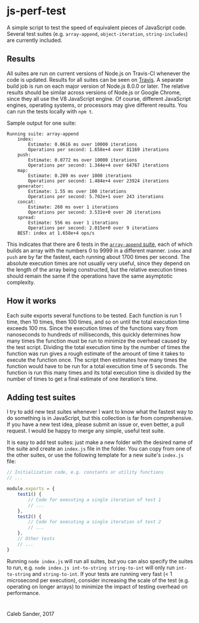 # js-perf-test

A simple script to test the speed of equivalent pieces of JavaScript code.
Several test suites (e.g. `array-append`, `object-iteration`, `string-includes`) are currently included.

## Results

All suites are run on current versions of Node.js on Travis-CI whenever the code is updated.
Results for all suites can be seen on [Travis](https://travis-ci.org/calebsander/js-perf-test).
A separate build job is run on each major version of Node.js 8.0.0 or later.
The relative results should be similar across versions of Node.js or Google Chrome, since they all use the V8 JavaScript engine.
Of course, different JavaScript engines, operating systems, or processors may give different results.
You can run the tests locally with `npm t`.

Sample output for one suite:
````
Running suite: array-append
	index:
		Estimate: 0.0616 ms over 10000 iterations
		Operations per second: 1.658e+4 over 81169 iterations
	push:
		Estimate: 0.0772 ms over 10000 iterations
		Operations per second: 1.344e+4 over 64767 iterations
	map:
		Estimate: 0.209 ms over 1000 iterations
		Operations per second: 1.484e+4 over 23924 iterations
	generator:
		Estimate: 1.55 ms over 100 iterations
		Operations per second: 5.702e+1 over 243 iterations
	concat:
		Estimate: 260 ms over 1 iterations
		Operations per second: 3.531e+0 over 20 iterations
	spread:
		Estimate: 556 ms over 1 iterations
		Operations per second: 2.015e+0 over 9 iterations
	BEST: index at 1.658e+4 ops/s
````
This indicates that there are 6 tests in the [`array-append` suite](https://github.com/calebsander/js-perf-test/blob/master/array-append/index.js), each of which builds an array with the numbers 0 to 9999 in a different manner.
`index` and `push` are by far the fastest, each running about 1700 times per second.
The absolute execution times are not usually very useful, since they depend on the length of the array being constructed, but the relative execution times should remain the same if the operations have the same asymptotic complexity.

## How it works

Each suite exports several functions to be tested.
Each function is run 1 time, then 10 times, then 100 times, and so on until the total execution time exceeds 100 ms.
Since the execution times of the functions vary from nanoseconds to hundreds of milliseconds, this quickly determines how many times the function must be run to minimize the overhead caused by the test script.
Dividing the total execution time by the number of times the function was run gives a rough estimate of the amount of time it takes to execute the function once.
The script then estimates how many times the function would have to be run for a total execution time of 5 seconds.
The function is run this many times and its total execution time is divided by the number of times to get a final estimate of one iteration's time.

## Adding test suites

I try to add new test suites whenever I want to know what the fastest way to do something is in JavaScript, but this collection is far from comprehensive.
If you have a new test idea, please submit an issue or, even better, a pull request.
I would be happy to merge any simple, useful test suite.

It is easy to add test suites: just make a new folder with the desired name of the suite and create an `index.js` file in the folder.
You can copy from one of the other suites, or use the following template for a new suite's `index.js` file:
````javascript
// Initialization code, e.g. constants or utility functions
// ...

module.exports = {
	test1() {
		// Code for executing a single iteration of test 1
		// ...
	},
	test2() {
		// Code for executing a single iteration of test 2
		// ...
	},
	// Other tests
	// ...
}
````

Running `node index.js` will run all suites, but you can also specify the suites to run, e.g. `node index.js int-to-string string-to-int` will only run `int-to-string` and `string-to-int`.
If your tests are running very fast (< 1 microsecond per execution), consider increasing the scale of the test (e.g. operating on longer arrays) to minimize the impact of testing overhead on performance.

#
Caleb Sander, 2017